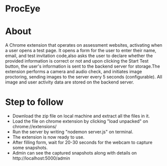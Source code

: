 # ProcEye
# About
A Chrome extension that operates on assessment websites, activating when a user opens a test page. It opens a form for the user to enter their name, email, and test invitation code,also asks the user to declare whether the provided information is correct or not and upon clicking the Start Test button, the user's information is sent to the backend server for storage.The extension performs a camera and audio check, and initiates image proctoring, sending images to the server every 5 seconds (configurable). All image and user activity data are stored on the backend server.

# Step to follow
* Download the zip file on local machine and extract all the files in it.
* Load the file on chrome extension by clicking "load unpacked" on chrome://extensions/
* Run the server by writing "nodemon server.js" on terminal.
* The extension is now ready to use.
* After filling form, wait for 20-30 seconds for the webcam to capture some snapshots.
* Admin can see the captured snapshots along with details on http://localhost:5000/admin
